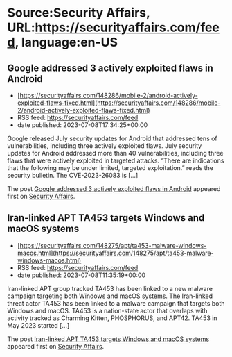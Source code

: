 # Source:Security Affairs, URL:https://securityaffairs.com/feed, language:en-US

## Google addressed 3 actively exploited flaws in Android
 - [https://securityaffairs.com/148286/mobile-2/android-actively-exploited-flaws-fixed.html](https://securityaffairs.com/148286/mobile-2/android-actively-exploited-flaws-fixed.html)
 - RSS feed: https://securityaffairs.com/feed
 - date published: 2023-07-08T17:34:25+00:00

<p>Google released July security updates for Android that addressed tens of vulnerabilities, including three actively exploited flaws. July security updates for Android addressed more than 40 vulnerabilities, including three flaws that were actively exploited in targeted attacks. &#8220;There are indications that the following may be under limited, targeted exploitation.&#8221; reads the security bulletin. The CVE-2023-26083&#160;is [&#8230;]</p>
<p>The post <a href="https://securityaffairs.com/148286/mobile-2/android-actively-exploited-flaws-fixed.html" rel="nofollow">Google addressed 3 actively exploited flaws in Android</a> appeared first on <a href="https://securityaffairs.com" rel="nofollow">Security Affairs</a>.</p>

## Iran-linked APT TA453 targets Windows and macOS systems
 - [https://securityaffairs.com/148275/apt/ta453-malware-windows-macos.html](https://securityaffairs.com/148275/apt/ta453-malware-windows-macos.html)
 - RSS feed: https://securityaffairs.com/feed
 - date published: 2023-07-08T11:35:19+00:00

<p>Iran-linked APT group tracked TA453 has been linked to a new malware campaign targeting both Windows and macOS systems. The Iran-linked threat actor TA453 has been linked to a malware campaign that targets both Windows and macOS. TA453 is a nation-state actor that overlaps with activity tracked as&#160;Charming Kitten,&#160;PHOSPHORUS, and&#160;APT42. TA453 in May 2023 started [&#8230;]</p>
<p>The post <a href="https://securityaffairs.com/148275/apt/ta453-malware-windows-macos.html" rel="nofollow">Iran-linked APT TA453 targets Windows and macOS systems</a> appeared first on <a href="https://securityaffairs.com" rel="nofollow">Security Affairs</a>.</p>

